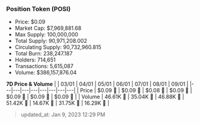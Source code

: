 
  ### Position Token (POSI)
  - Price: $0.09
  - Market Cap: $7,969,881.68
  - Max Supply: 100,000,000
  - Total Supply: 90,971,208.002
  - Circulating Supply: 90,732,960.815
  - Total Burn: 238,247.187
  - Holders: 714,651
  - Transactions: 5,615,087
  - Volume: $386,157,876.04

  **7D Price & Volume**
  | | 03&#x2F;01 | 04&#x2F;01 | 05&#x2F;01 | 06&#x2F;01 | 07&#x2F;01 | 08&#x2F;01 | 09&#x2F;01 |
  |---|---|---|---|---|---|---|---|
  | Price | $0.09 🔻 | $0.09 🚀 | $0.08 🔻 | $0.09 🚀 | $0.09 🚀 | $0.09 🚀 | $0.09 🚀 |
  | Volume | 46.61K 🚀 | 35.04K 🔻 | 46.88K 🚀 | 51.42K 🚀 | 14.67K 🔻 | 31.75K 🚀 | 16.29K 🔻 |

  > updated_at: Jan 9, 2023 12:29 PM
